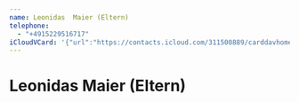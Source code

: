 ```yaml
---
name: Leonidas  Maier (Eltern)
telephone:
  - "+4915229516717"
iCloudVCard: '{"url":"https://contacts.icloud.com/311500889/carddavhome/card/22C9737D-D4F6-4739-B518-40415C2C56E6.vcf","etag":"\"kx1sejr1\"","data":"BEGIN:VCARD\r\nVERSION:3.0\r\nFN:\r\nN:Maier (Eltern);Leonidas ;;;\r\nUID:EDE99F43-97ED-474B-82FD-ED8E56590798\r\nPRODID:-//Apple Inc.//iOS 15.1.1//EN\r\nREV:2025-04-03T22:17:08Z\r\nORG:;\r\nTEL:+4915229516717\r\nEND:VCARD"}'
---
```

# Leonidas  Maier (Eltern)